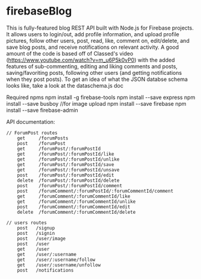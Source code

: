 # firebaseBlog
This is fully-featured blog REST API built with Node.js for Firebase projects. It allows users to login/out, add profile information, and upload profile pictures, follow other users, post, read, like, comment on, edit/delete, and save blog posts, and receive notifications on relevant activity. A good amount of the code is based off of Classed's video (https://www.youtube.com/watch?v=m_u6P5k0vP0) with the added features of sub-commenting, editing and liking comments and posts, saving/favoriting posts, following other users (and getting notifications when they post posts). To get an idea of what the JSON databse schema looks like, take a look at the dataschema.js doc

Required npms
npm install -g firebase-tools
npm install --save express
npm install --save busboy       //for image upload
npm install --save firebase
npm install --save firebase-admin


API documentation:

    // ForumPost routes
        get     /forumPosts
        post    /forumPost
        get     /forumPost/:forumPostId
        get     /forumPost/:forumPostId/like
        get     /forumPost/:forumPostId/unlike
        get     /forumPost/:forumPostId/save
        get     /forumPost/:forumPostId/unsave
        post    /forumPost/:forumPostId/edit
        delete  /forumPost/:forumPostId/delete
        post    /forumPost/:forumPostId/comment
        post    /forumComment/:forumPostId/:forumCommentId/comment
        get     /forumComment/:forumCommentId/like
        get     /forumComment/:forumCommentId/unlike
        post    /forumComment/:forumCommentId/edit
        delete  /forumComment/:forumCommentId/delete

    // users routes
        post   /signup
        post   /signin
        post   /user/image
        post   /user
        get    /user
        get    /user/:username
        get    /user/:username/follow
        get    /user/:username/unfollow
        post   /notifications
